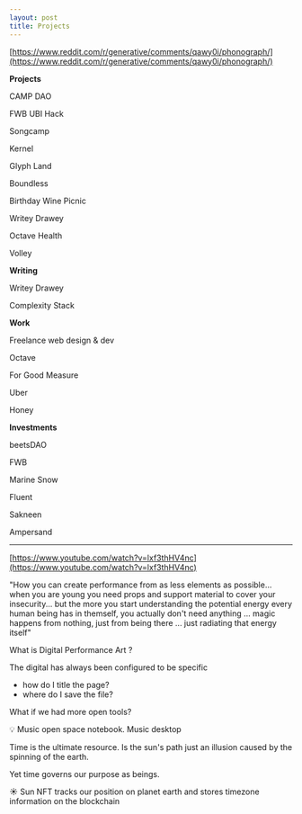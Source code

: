 ```yaml
---
layout: post
title: Projects
---
```


[https://www.reddit.com/r/generative/comments/qawy0i/phonograph/](https://www.reddit.com/r/generative/comments/qawy0i/phonograph/)

**Projects**

CAMP DAO

FWB UBI Hack

Songcamp

Kernel

Glyph Land

Boundless

Birthday Wine Picnic

Writey Drawey

Octave Health

Volley 

**Writing**

Writey Drawey

Complexity Stack

**Work**

Freelance web design & dev

Octave

For Good Measure

Uber

Honey

**Investments**

beetsDAO

FWB

Marine Snow

Fluent

Sakneen

Ampersand

----

[https://www.youtube.com/watch?v=lxf3thHV4nc](https://www.youtube.com/watch?v=lxf3thHV4nc)

"How you can create performance from as less elements as possible... when you are young you need props and support material to cover your insecurity... but  the more you start understanding the potential energy every human being has in themself, you actually don't need anything ... magic happens from nothing, just from being there ... just radiating that energy itself"

What is Digital Performance Art ?

The digital has always been configured to be specific

- how do I title the page?
- where do I save the file?

What if we had more open tools?

💡 Music open space notebook. Music desktop

Time is the ultimate resource. Is the sun's path just an illusion caused by the spinning of the earth.

Yet time governs our purpose as beings.

☀️ Sun NFT tracks our position on planet earth and stores timezone information on the blockchain